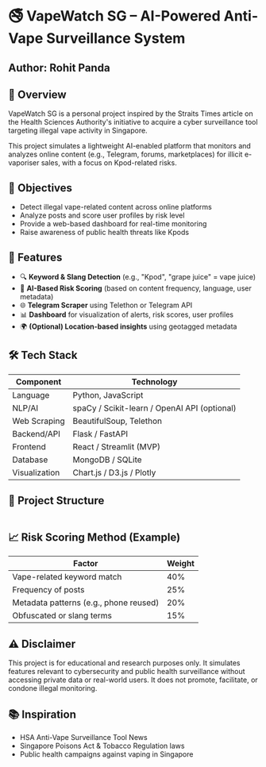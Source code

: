 # 🚭 VapeWatch SG – AI-Powered Anti-Vape Surveillance System
## Author: Rohit Panda
## 📌 Overview

VapeWatch SG is a personal project inspired by the Straits Times article on the Health Sciences Authority's initiative to acquire a cyber surveillance tool targeting illegal vape activity in Singapore.

This project simulates a lightweight AI-enabled platform that monitors and analyzes online content (e.g., Telegram, forums, marketplaces) for illicit e-vaporiser sales, with a focus on Kpod-related risks.

## 🎯 Objectives

- Detect illegal vape-related content across online platforms
- Analyze posts and score user profiles by risk level
- Provide a web-based dashboard for real-time monitoring
- Raise awareness of public health threats like Kpods

## 🧠 Features

- 🔍 **Keyword & Slang Detection** (e.g., "Kpod", "grape juice" = vape juice)
- 🧠 **AI-Based Risk Scoring** (based on content frequency, language, user metadata)
- 🌐 **Telegram Scraper** using Telethon or Telegram API
- 📊 **Dashboard** for visualization of alerts, risk scores, user profiles
- 🌍 **(Optional) Location-based insights** using geotagged metadata

## 🛠️ Tech Stack

| Component | Technology |
|-----------|------------|
| Language | Python, JavaScript |
| NLP/AI | spaCy / Scikit-learn / OpenAI API (optional) |
| Web Scraping | BeautifulSoup, Telethon |
| Backend/API | Flask / FastAPI |
| Frontend | React / Streamlit (MVP) |
| Database | MongoDB / SQLite |
| Visualization | Chart.js / D3.js / Plotly |

## 📁 Project Structure

```bash

```

## 📈 Risk Scoring Method (Example)

| Factor | Weight |
|--------|--------|
| Vape-related keyword match | 40% |
| Frequency of posts | 25% |
| Metadata patterns (e.g., phone reused) | 20% |
| Obfuscated or slang terms | 15% |

## ⚠️ Disclaimer

This project is for educational and research purposes only. It simulates features relevant to cybersecurity and public health surveillance without accessing private data or real-world users. It does not promote, facilitate, or condone illegal monitoring.

## 📚 Inspiration

- HSA Anti-Vape Surveillance Tool News
- Singapore Poisons Act & Tobacco Regulation laws
- Public health campaigns against vaping in Singapore